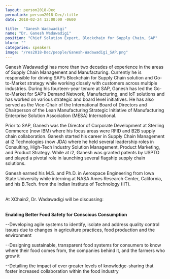 ```yaml
---
layout: person2018-Dec
permalink: person2018-Dec/:title
date: 2018-02-24 12:00:00 -0600

title:  "Ganesh Wadawadigi"
name: "Dr. Ganesh Wadawadigi"
position: "Chief Solution Expert, Blockchain for Supply Chain, SAP"
blurb: ""
categories: speakers
image: "/res2018-Dec/people/Ganesh-Wadawadigi_SAP.png"
---
```

Ganesh Wadawadigi has more than two decades of experience in the areas of Supply Chain Management and Manufacturing. Currently he is responsible for driving SAP’s Blockchain for Supply Chain solution and Go-to-Market strategy while working closely with customers across multiple industries. During his fourteen-year tenure at SAP, Ganesh has led the Go-to-Market for SAP’s Demand Network, Manufacturing, and IoT solutions and has worked on various strategic and board level initiatives. He has also served as the Vice-Chair of the International Board of Directors and Chairperson of the Lean Manufacturing Strategic Initiative of Manufacturing Enterprise Solution Association (MESA) International.

Prior to SAP, Ganesh was the Director of Corporate Development at Sterling Commerce (now IBM) where his focus areas were RFID and B2B supply chain collaboration. Ganesh started his career in Supply Chain Management at i2 Technologies (now JDA) where he held several leadership roles in Consulting, High-Tech Industry Solution Management, Product Marketing, and Product Strategy. While at i2, Ganesh was granted patents by USPTO and played a pivotal role in launching several flagship supply chain solutions.

Ganesh earned his M.S. and Ph.D. in Aerospace Engineering from Iowa State University while interning at NASA Ames Research Center, California, and his B.Tech. from the Indian Institute of Technology (IIT).

<br>
At XChain2, Dr. Wadawadigi will be discussing:
<br>
<br>
<p><b>Enabling Better Food Safety for Conscious Consumption</b></p>

<p>--Developing agile systems to identify, isolate and address quality control issues due to changes in agriculture practices, food production and the environment</p>
<p>--Designing sustainable, transparent food systems for consumers to know where their food comes from, the companies behind it, and the farmers who grow it</p>
<p>--Detailing the impact of ever greater levels of knowledge-sharing that foster increased collaboration within the food industry</p> 
